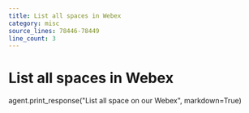 ```yaml
---
title: List all spaces in Webex
category: misc
source_lines: 78446-78449
line_count: 3
---
```


# List all spaces in Webex
agent.print_response("List all space on our Webex", markdown=True)

